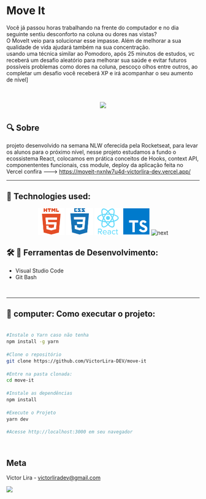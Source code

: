 # Move It

Você já passou horas trabalhando na frente do computador e no dia seguinte sentiu desconforto na coluna ou dores nas vistas? <br />
O MoveIt veio para solucionar esse impasse. Além de melhorar a sua qualidade de vida ajudará também na sua concentração. <br />
usando uma técnica similar ao Pomodoro, após 25 minutos de estudos, vc receberá um desafio aleatório para melhorar sua saúde e evitar futuros possíveis problemas como dores na coluna, pescoço olhos entre outros,
 ao completar um desafio você receberá XP e irá acompanhar o seu aumento de nível]


<h1 align="center">
  <img  src="https://ik.imagekit.io/Victorliradev/Animated_GIF-downsized_large__XgzFnRC3.gif">
</h1>

## :mag: Sobre
projeto desenvolvido na semana NLW oferecida pela Rocketseat, para levar os alunos para o próximo nível, nesse projeto estudamos a fundo o ecossistema React, colocamos em prática conceitos de Hooks, context API, componententes funcionais, css module, deploy da aplicação feita no Vercel confira ---> https://moveit-nxnlw7u4d-victorlira-dev.vercel.app/


---

## :rocket: Technologies used:
<p align="center">
<img src="https://github.com/devicons/devicon/blob/master/icons/html5/html5-plain-wordmark.svg" alt="html5"  width="70" height="70"/>
<img src="https://github.com/devicons/devicon/blob/master/icons/css3/css3-plain-wordmark.svg" alt="css3" width="70" height="70"/>
<img src="https://github.com/devicons/devicon/blob/master/icons/react/react-original-wordmark.svg" alt="react" width="70" height="70"/>
<img src="https://github.com/devicons/devicon/blob/master/icons/typescript/typescript-original.svg" alt="typescript" width="70" height="70"/>
<img src="https://www.drupal.org/files/project-images/nextjs-drupal.jpg" alt="next" width="70" height="70"/>
</p>

## 🛠 💼 Ferramentas de Desenvolvimento:
- Visual Studio Code
- Git Bash
<br />

---


## :key: computer: Como executar o projeto:

```sh

#Instale o Yarn caso não tenha 
npm install -g yarn

#Clone o repositório
git clone https://github.com/VictorLira-DEV/move-it

#Entre na pasta clonada:
cd move-it

#Instale as dependências
npm install

#Execute o Projeto
yarn dev

#Acesse http://localhost:3000 em seu navegador
```
<br />


## Meta

Victor Lira - victorliradev@gmail.com
<p align="left">
  <a href="https://www.linkedin.com/in/victor-lira-front-end/" alt="Linkedin">
  <img src="https://img.shields.io/badge/-Linkedin-0e76a8?style=flat-square&logo=Linkedin&logoColor=white&link=https://www.linkedin.com/in/larissa-carvalho-7149101b8/" /></a>
